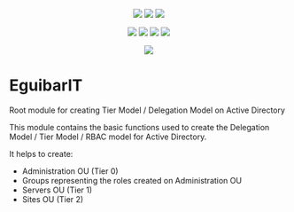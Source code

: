 <p align="center">
  <a href="https://www.powershellgallery.com/packages/EguibarIT"><img src="https://img.shields.io/powershellgallery/v/EguibarIT.svg"></a>
  <a href="https://www.powershellgallery.com/packages/EguibarIT"><img src="https://img.shields.io/powershellgallery/vpre/EguibarIT.svg?label=powershell%20gallery%20preview&colorB=yellow"></a>
  <a href="https://github.com/vreguibar/EguibarIT"><img src="https://img.shields.io/github/license/vreguibar/EguibarIT.svg"></a>
</p>

<p align="center">
  <a href="https://www.powershellgallery.com/packages/EguibarIT"><img src="https://img.shields.io/powershellgallery/p/EguibarIT.svg"></a>
  <a href="https://github.com/vreguibar/EguibarIT"><img src="https://img.shields.io/github/languages/top/vreguibar/EguibarIT.svg"></a>
  <a href="https://github.com/vreguibar/EguibarIT"><img src="https://img.shields.io/github/languages/code-size/vreguibar/EguibarIT.svg"></a>
  <a href="https://www.powershellgallery.com/packages/EguibarIT"><img src="https://img.shields.io/powershellgallery/dt/EguibarIT.svg"></a>
</p>

<p align="center">
  <a href="https://www.linkedin.com/in/pklys"><img src="https://img.shields.io/badge/LinkedIn-vreguibar-0077B5.svg?logo=LinkedIn"></a>
</p>

# EguibarIT
Root module for creating Tier Model / Delegation Model on Active Directory

This module contains the basic functions used to create the Delegation Model / Tier Model / RBAC model for Active Directory.

It helps to create:

* Administration OU (Tier 0)
* Groups representing the roles created on Administration OU
* Servers OU (Tier 1)
* Sites OU (Tier 2)
